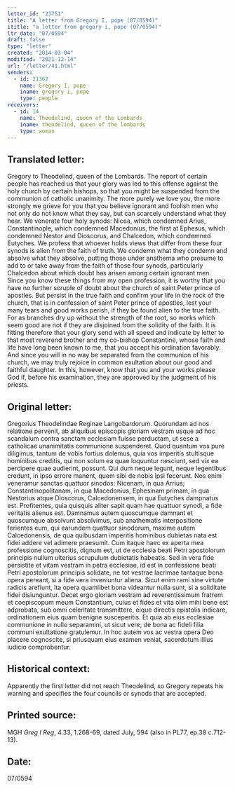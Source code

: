 ```yaml
---
letter_id: "23751"
title: "A letter from Gregory I, pope (07/0594)"
ititle: "a letter from gregory i, pope (07/0594)"
ltr_date: "07/0594"
draft: false
type: "letter"
created: "2014-03-04"
modified: "2021-12-14"
url: "/letter/41.html"
senders:
  - id: 21362
    name: Gregory I, pope
    iname: gregory i, pope
    type: people
receivers:
  - id: 14
    name: Theodelind, queen of the Lombards
    iname: theodelind, queen of the lombards
    type: woman
---
```

<h2> Translated letter:</h2>Gregory to Theodelind, queen of the Lombards.
The report of certain people has reached us that your glory was led to this offense against the holy church by certain bishops, so that you might be suspended from the communion of catholic unanimity.  The more purely we love you, the more strongly we grieve for you that you believe ignorant and foolish men who not only do not know what they say, but can scarcely understand what they hear.
We venerate four holy synods:  Nicea, which condemned Arius, Constantinople, which condemned Macedonius, the first at Ephesus, which condemned Nestor and Dioscorus, and Chalcedon, which condemned Eutyches.  We profess that whoever holds views that differ from these four synods is alien from the faith of truth.  We condemn what they condemn and absolve what they absolve, putting those under anathema who presume to add to or take away from the faith of those four synods, particularly Chalcedon about which doubt has arisen among certain ignorant men.
Since you know these things from my open profession, it is worthy that you have no further scruple of doubt about the church of saint Peter prince of apostles.  But persist in the true faith and confirm your life in the rock of the church, that is in confession of saint Peter prince of apostles, lest your many tears and good works perish, if they be found alien to the true faith.  For as branches dry up without the strength of the root, so works which seem good are not if they are disjoined from the solidity of the faith.  It is fitting therefore that your glory send with all speed and indicate by letter to that most reverend brother and my co-bishop Constantine, whose faith and life have long been known to me, that you accept his ordination favorably.   And since you will in no way be separated from the communion of his church, we may truly rejoice in common exultation about our good and faithful daughter.  In this, however, know that you and your works please God if, before his examination, they are approved by the judgment of his priests.
<h2 class="mt-4"> Original letter:</h2>Gregorius Theodelindae Reginae Langobardorum.
Quorundam ad nos relatione pervenit, ab aliquibus episcopis gloriam vestram usque ad hoc scandalum contra sanctam ecclesiam fuisse perductam, ut sese a catholicae unanimitatis communione suspenderet. Quod quantum vos pure diligimus, tantum de vobis fortius dolemus, quia vos imperitis stultisque hominibus creditis, qui non solum ea quae loquuntur nesciunt, sed vix ea percipere quae audierint, possunt. Qui dum neque legunt, neque legentibus credunt, in ipso errore manent, quem sibi de nobis ipsi fecerunt.
Nos enim veneramur sanctas quattuor sinodos: Nicenam, in qua Arrius; Constantinopolitanam, in qua Macedonius, Ephesinam primam, in qua Nestorius atque Dioscorus, Calcedonensem, in qua Eutyches dampnatus est. Profitentes, quia quisquis aliter sapit quam hae quattuor synodi, a fide veritatis alienus est. Damnamus autem quoscumque damnant et quoscumque absolvunt absolvimus, sub anathematis interpositione ferientes eum, qui earundem quattuor sinodorum, maxime autem Calcedonensis, de qua quibusdam imperitis hominibus dubietas nata est fidei addere vel adimere praesumit.
Cum itaque haec ex aperta mea professione cognoscitis, dignum est, ut de ecclesia beati Petri apostolorum principis nullum ulterius scrupulum dubietatis habeatis. Sed in vera fide persistite et vitam vestram in petra ecclesiae, id est in confessione beati Petri apostolorum principis solidate, ne tot vestrae lacrimae tantaque bona opera pereant, si a fide vera inveniuntur aliena. Sicut enim rami sine virtute radicis arefiunt, ita opera quamlibet bona videantur nulla sunt, si a soliditate fidei disiunguntur. Decet ergo gloriam vestram ad reverentissimum fratrem et coepiscopum meum Constantium, cuius et fides et vita olim mihi bene est adprobata, sub omni celeritate transmittere, eique directis epistolis indicare, ordinationem eius quam benigne susceperitis. Et quia ab eius ecclesiae communione in nullo separamini, ut sicut vere, de bona ac fideli filia communi exultatione gratulemur. In hoc autem vos ac vestra opera Deo placere cognoscite, si priusquam eius examen veniat, sacerdotum illius iudicio comprobentur.
<h2 class="mt-4"> Historical context:</h2>Apparently the first letter did not reach Theodelind, so Gregory repeats his warning and specifies the four councils or synods that are accepted.
<h2 class="mt-4"> Printed source:</h2><p>MGH <em>Greg I Reg</em>, 4.33, 1.268-69, dated July, 594 (also in PL77, ep.38 c.712-13).</p><h2 class="mt-4"> Date:</h2>07/0594